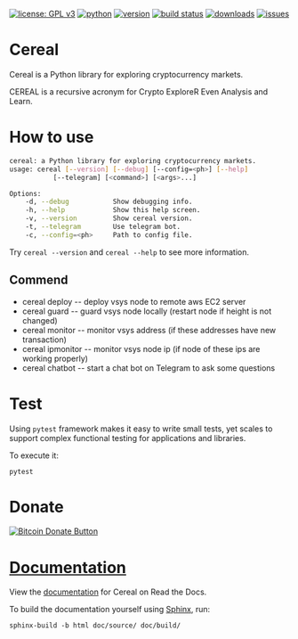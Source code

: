 [![license: GPL v3](https://img.shields.io/badge/license-GPLv3-blue.svg)](/LICENSE)
[![python](https://img.shields.io/badge/python-3.7-green.svg)]()
[![version](https://img.shields.io/badge/version-2019.7-ff69b4.svg)](/cereal/cereal/version.py)
[![build status](https://travis-ci.com/Icermli/cereal.svg?token=pojzrPMupy6Wy7FYdwHH&branch=master)](https://travis-ci.com/Icermli/cereal)
[![downloads](https://img.shields.io/github/downloads/Icermli/cereal/total.svg)]()
[![issues](https://img.shields.io/github/issues/Icermli/cereal.svg)](https://github.com/Icermli/cereal/issues)

# Cereal

Cereal is a Python library for exploring cryptocurrency markets.

CEREAL is a recursive acronym for Crypto ExploreR Even Analysis and Learn.

# How to use

```bash
cereal: a Python library for exploring cryptocurrency markets.
usage: cereal [--version] [--debug] [--config=<ph>] [--help]
           [--telegram] [<command>] [<args>...]

Options:
    -d, --debug           Show debugging info.
    -h, --help            Show this help screen.
    -v, --version         Show cereal version.
    -t, --telegram        Use telegram bot.
    -c, --config=<ph>     Path to config file.
```

Try `cereal --version` and `cereal --help` to see more information.

## Commend

- cereal deploy -- deploy vsys node to remote aws EC2 server
- cereal guard -- guard vsys node locally (restart node if height is not changed)
- cereal monitor -- monitor vsys address (if these addresses have new transaction)
- cereal ipmonitor -- monitor vsys node ip (if node of these ips are working properly)
- cereal chatbot -- start a chat bot on Telegram to ask some questions


# Test

Using `pytest` framework makes it easy to write small tests, yet scales to support complex functional testing for applications and libraries.

To execute it:

```
pytest
```

# Donate

[![Bitcoin Donate Button](https://icermli.github.io/cereal/donate/Bitcoin-Donate-button.png)](https://icermli.github.io/cereal/donate/)

# [Documentation](https://icermli.github.io/cereal/docs/)

View the [documentation](https://icermli.github.io/cereal/docs/)
for Cereal on Read the Docs.

To build the documentation yourself using [Sphinx](http://www.sphinx-doc.org/), run:

```
sphinx-build -b html doc/source/ doc/build/
```
